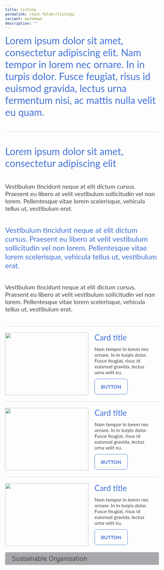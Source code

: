 ```yaml
---
title: Listing
permalink: /test-folder/listing/
variant: markdown
description: ""
---
```

<style>
    .listing-template {
        width: 100%;
        display: flex;
        flex-direction: column;
    }

    .listing-template .section {
        width: 100%;
        position: relative;
    }

    .listing-template .section.heading-text {
        color: #4372D6;
        font-family: Lato;
        font-size: 32px;
        font-style: normal;
        font-weight: 400;
        line-height: normal;
        padding-bottom: 44px;
        border-bottom: 1px solid #d6d6d6;
        margin-bottom: 22px;
    }

    .listing-template .section.article-title {
        color: #4372D6;
        font-family: Lato;
        font-size: 32px;
        font-style: normal;
        font-weight: 400;
        line-height: normal;
        padding-top: 22px;
        padding-bottom: 22px;
    }

    .listing-template .section.article-subtitle {
        color: #4372D6;
        font-family: Lato;
        font-size: 24px;
        font-style: normal;
        font-weight: 400;
        line-height: normal;
        padding-top: 22px;
        padding-bottom: 22px;
    }

    .listing-template .section.article-text {
        color: #484848;
        font-family: Lato;
        font-size: 20px;
        font-style: normal;
        font-weight: 400;
        line-height: normal;
        padding-top: 22px;
        padding-bottom: 22px;
    }

    .listing-template .section.card-one-container {
        width: 100%;
        margin-top: 22px;
    }

    .listing-template .card-one-box {
        border-top: 1px solid #d6d6d6;
        width: 100%;
        height: auto;
        min-height: 205px;
        padding: 20px 0px;
        display: flex;
        flex-direction: row;
    }

    .listing-template .card-one-box:last-of-type {
        border-bottom: 1px solid #d6d6d6;
    }

    .listing-template .card-one-box > img {
        width: 273px;
        height: 205px;
    }

    .listing-template .card-one-details {
        width: calc(100% - 273px);
        height: auto;
        box-sizing: border-box;
        padding: 0px 20px;
    }

    .listing-template .card-one-title {
        width: 100%;
        height: auto;
        color: #4372D6;
        font-family: Lato;
        font-size: 26px;
        font-style: normal;
        font-weight: 400;
        line-height: normal;
        float: left;
    }

    .listing-template .card-one-text {
        width: 100%;
        height: auto;
        color: #484848;
        font-family: Lato;
        font-size: 16px;
        font-style: normal;
        font-weight: 400;
        line-height: normal;
        padding: 12px 0px;
        float: left;
    }

    .listing-template .card-one-button {
        width: auto;
        height: auto;
        padding: 15px 20px;
        border-radius: 8px;
        border: 1px solid #4372D6;
        color: #4372D6;
        font-family: Lato;
        font-size: 16px;
        font-style: normal;
        font-weight: 700;
        line-height: normal;
        cursor: pointer;
        float: left;
    }

    @media only screen and (max-width: 1279px) {
        
    }

    @media only screen and (max-width: 1023px) {
        
    }

    @media only screen and (max-width: 768px) {
        
    }

    input {
        display: none;
    }

    label {
        display: block;
        padding: 8px 22px;
        margin: 0 0 5px 0;
        cursor: pointor;
        background: #a7a9ac;
        border-radius: 3px;
        color: #484848;
        transition: ease .5s;
        font-size: 1.5em;
    }

    label:hover {
        background: #B41E8E;
        color: #FFF;
    }

    .accordion-content {
        padding: 10px 0px 30px 30px;
        margin: 0 0 1px 0;
        border-radius: 3px;
    }

    input:checked + label {
        position: fixed;
        width: 100%;
        height: 100%;
        top: 0px;
        left: 0px;
        background-color: rgba(0,0,0,0.5);
    }

    input:checked + label > span{
        display: none
    }

    input + label + .accordion-content {
        display: none;
    }

    input:checked + label + .accordion-content {
        display: flex;
        position: fixed;
        width: 100%;
        height: 100%;
        top: 0px;
        left: 0px;
        pointer-events: none;
        align-items: center;
        justify-content: center;
    }

    input:checked + label + .accordion-content > img{
        width: 600px
    }
</style>

<div class="listing-template">
    <div class="section heading-text">
        Lorem ipsum dolor sit amet, consectetur adipiscing elit. Nam tempor in lorem nec ornare. In in turpis dolor. Fusce feugiat, risus id euismod gravida, lectus urna fermentum nisi, ac mattis nulla velit eu quam.
    </div>
    <div class="section article-title">
        Lorem ipsum dolor sit amet, consectetur adipiscing elit
    </div>
    <div class="section article-text">
        Vestibulum tincidunt neque at elit dictum cursus. Praesent eu libero at velit vestibulum sollicitudin vel non lorem. Pellentesque vitae lorem scelerisque, vehicula tellus ut, vestibulum erat.
    </div>
    <div class="section article-subtitle">
        Vestibulum tincidunt neque at elit dictum cursus. Praesent eu libero at velit vestibulum sollicitudin vel non lorem. Pellentesque vitae lorem scelerisque, vehicula tellus ut, vestibulum erat.
    </div>
    <div class="section article-text">
        Vestibulum tincidunt neque at elit dictum cursus. Praesent eu libero at velit vestibulum sollicitudin vel non lorem. Pellentesque vitae lorem scelerisque, vehicula tellus ut, vestibulum erat.
    </div>
    <div class="section card-one-container">
        <div class="card-one-box">
            <img alt="" src="https://developers.elementor.com/docs/assets/img/elementor-placeholder-image.png">
            <div class="card-one-details">
                <div class="card-one-title">
                    Card title 
                </div>
                <div class="card-one-text">
                    Nam tempor in lorem nec ornare. In in turpis dolor. Fusce feugiat, risus id euismod gravida, lectus urna velit eu.
                </div>
                <div class="card-one-button">
                    BUTTON
                </div>
            </div>
        </div>
        <div class="card-one-box">
            <img alt="" src="https://developers.elementor.com/docs/assets/img/elementor-placeholder-image.png">
            <div class="card-one-details">
                <div class="card-one-title">
                    Card title 
                </div>
                <div class="card-one-text">
                    Nam tempor in lorem nec ornare. In in turpis dolor. Fusce feugiat, risus id euismod gravida, lectus urna velit eu.
                </div>
                <div class="card-one-button">
                    BUTTON
                </div>
            </div>
        </div>
        <div class="card-one-box">
            <img alt="" src="https://developers.elementor.com/docs/assets/img/elementor-placeholder-image.png">
            <div class="card-one-details">
                <div class="card-one-title">
                    Card title 
                </div>
                <div class="card-one-text">
                    Nam tempor in lorem nec ornare. In in turpis dolor. Fusce feugiat, risus id euismod gravida, lectus urna velit eu.
                </div>
                <div class="card-one-button">
                    BUTTON
                </div>
            </div>
        </div>
    </div>
    <div>
        <input type="checkbox" id="title1"><label for="title1"><span>Sustainable Organisation</span></label>
        <div class="accordion-content">
            <img alt="" src="https://developers.elementor.com/docs/assets/img/elementor-placeholder-image.png">
        </div>
    </div>
</div>